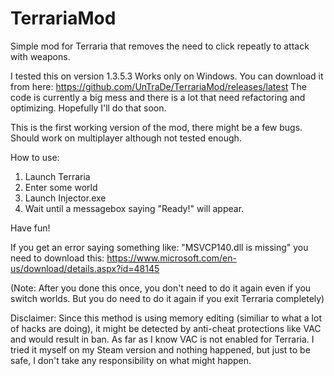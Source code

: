 # TerrariaMod
Simple mod for Terraria that removes the need to click repeatly to attack with weapons.

I tested this on version 1.3.5.3 Works only on Windows.
You can download it from here: https://github.com/UnTraDe/TerrariaMod/releases/latest
The code is currently a big mess and there is a lot that need refactoring and optimizing. Hopefully I'll do that soon.

This is the first working version of the mod, there might be a few bugs. Should work on multiplayer although not tested enough.

How to use:

1. Launch Terraria
2. Enter some world
3. Launch Injector.exe
4. Wait until a messagebox saying "Ready!" will appear.

Have fun!

If you get an error saying something like: "MSVCP140.dll is missing" you need to download this: https://www.microsoft.com/en-us/download/details.aspx?id=48145

(Note: After you done this once, you don't need to do it again even if you switch worlds. But you do need to do it again if you exit Terraria completely)

Disclaimer: Since this method is using memory editing (similiar to what a lot of hacks are doing), it might be detected by anti-cheat protections like VAC and would result in ban. As far as I know VAC is not enabled for Terraria. I tried it myself on my Steam version and nothing happened, but just to be safe, I don't take any responsibility on what might happen.
